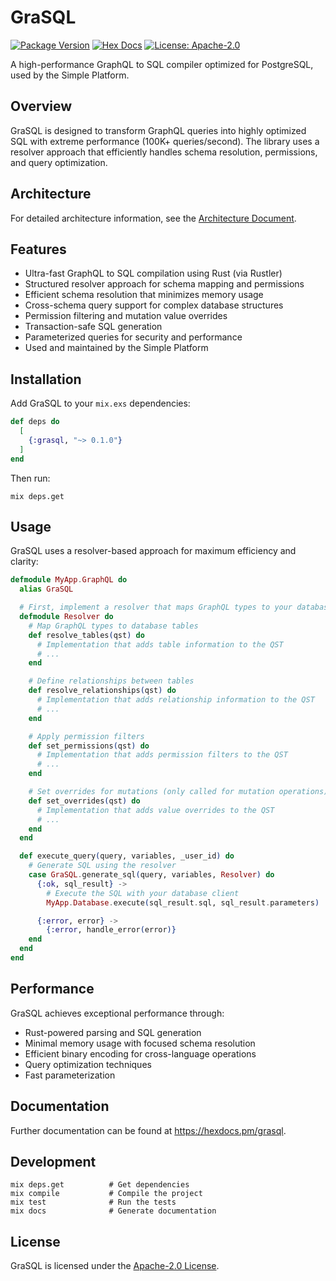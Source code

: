 # GraSQL

[![Package Version](https://img.shields.io/hexpm/v/grasql)](https://hex.pm/packages/grasql)
[![Hex Docs](https://img.shields.io/badge/hex-docs-ffaff3)](https://hexdocs.pm/grasql/)
[![License: Apache-2.0](https://img.shields.io/badge/License-Apache--2.0-blue.svg)](https://www.apache.org/licenses/LICENSE-2.0)

A high-performance GraphQL to SQL compiler optimized for PostgreSQL, used by the Simple Platform.

## Overview

GraSQL is designed to transform GraphQL queries into highly optimized SQL with extreme performance (100K+ queries/second). The library uses a resolver approach that efficiently handles schema resolution, permissions, and query optimization.

## Architecture

For detailed architecture information, see the [Architecture Document](docs/architecture.md).

## Features

- Ultra-fast GraphQL to SQL compilation using Rust (via Rustler)
- Structured resolver approach for schema mapping and permissions
- Efficient schema resolution that minimizes memory usage
- Cross-schema query support for complex database structures
- Permission filtering and mutation value overrides
- Transaction-safe SQL generation
- Parameterized queries for security and performance
- Used and maintained by the Simple Platform

## Installation

Add GraSQL to your `mix.exs` dependencies:

```elixir
def deps do
  [
    {:grasql, "~> 0.1.0"}
  ]
end
```

Then run:

```shell
mix deps.get
```

## Usage

GraSQL uses a resolver-based approach for maximum efficiency and clarity:

```elixir
defmodule MyApp.GraphQL do
  alias GraSQL

  # First, implement a resolver that maps GraphQL types to your database
  defmodule Resolver do
    # Map GraphQL types to database tables
    def resolve_tables(qst) do
      # Implementation that adds table information to the QST
      # ...
    end

    # Define relationships between tables
    def resolve_relationships(qst) do
      # Implementation that adds relationship information to the QST
      # ...
    end

    # Apply permission filters
    def set_permissions(qst) do
      # Implementation that adds permission filters to the QST
      # ...
    end

    # Set overrides for mutations (only called for mutation operations)
    def set_overrides(qst) do
      # Implementation that adds value overrides to the QST
      # ...
    end
  end

  def execute_query(query, variables, _user_id) do
    # Generate SQL using the resolver
    case GraSQL.generate_sql(query, variables, Resolver) do
      {:ok, sql_result} ->
        # Execute the SQL with your database client
        MyApp.Database.execute(sql_result.sql, sql_result.parameters)

      {:error, error} ->
        {:error, handle_error(error)}
    end
  end
end
```

## Performance

GraSQL achieves exceptional performance through:

- Rust-powered parsing and SQL generation
- Minimal memory usage with focused schema resolution
- Efficient binary encoding for cross-language operations
- Query optimization techniques
- Fast parameterization

## Documentation

Further documentation can be found at <https://hexdocs.pm/grasql>.

## Development

```shell
mix deps.get          # Get dependencies
mix compile           # Compile the project
mix test              # Run the tests
mix docs              # Generate documentation
```

## License

GraSQL is licensed under the [Apache-2.0 License](LICENSE).
